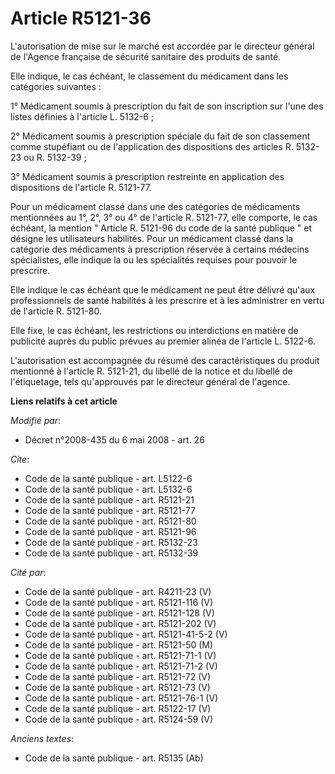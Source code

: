 # Article R5121-36

L'autorisation de mise sur le marché est accordée par le directeur général de l'Agence française de sécurité sanitaire des
produits de santé. 

Elle indique, le cas échéant, le classement du médicament dans les catégories suivantes : 

1° Médicament soumis à prescription du fait de son inscription sur l'une des listes définies à l'article L. 5132-6 ; 

2° Médicament soumis à prescription spéciale du fait de son classement comme stupéfiant ou de l'application des dispositions
des articles R. 5132-23 ou R. 5132-39 ; 

3° Médicament soumis à prescription restreinte en application des dispositions de l'article R. 5121-77. 

Pour un médicament classé dans une des catégories de médicaments mentionnées au 1°, 2°, 3° ou 4° de l'article R. 5121-77,
elle comporte, le cas échéant, la mention " Article R. 5121-96 du code de la santé publique " et désigne les utilisateurs
habilités. Pour un médicament classé dans la catégorie des médicaments à prescription réservée à certains médecins
spécialistes, elle indique la ou les spécialités requises pour pouvoir le prescrire. 

Elle indique le cas échéant que le médicament ne peut être délivré qu'aux professionnels de santé habilités à les prescrire
et à les administrer en vertu de l'article R. 5121-80. 

Elle fixe, le cas échéant, les restrictions ou interdictions en matière de publicité auprès du public prévues au premier
alinéa de l'article L. 5122-6. 

L'autorisation est accompagnée du résumé des caractéristiques du produit mentionné à l'article R. 5121-21, du libellé de la
notice et du libellé de l'étiquetage, tels qu'approuvés par le directeur général de l'agence.

**Liens relatifs à cet article**

_Modifié par_:

  - Décret n°2008-435 du 6 mai 2008 - art. 26

_Cite_:

  - Code de la santé publique - art. L5122-6
  - Code de la santé publique - art. L5132-6
  - Code de la santé publique - art. R5121-21
  - Code de la santé publique - art. R5121-77
  - Code de la santé publique - art. R5121-80
  - Code de la santé publique - art. R5121-96
  - Code de la santé publique - art. R5132-23
  - Code de la santé publique - art. R5132-39

_Cité par_:

  - Code de la santé publique - art. R4211-23 (V)
  - Code de la santé publique - art. R5121-116 (V)
  - Code de la santé publique - art. R5121-128 (V)
  - Code de la santé publique - art. R5121-202 (V)
  - Code de la santé publique - art. R5121-41-5-2 (V)
  - Code de la santé publique - art. R5121-50 (M)
  - Code de la santé publique - art. R5121-71-1 (V)
  - Code de la santé publique - art. R5121-71-2 (V)
  - Code de la santé publique - art. R5121-72 (V)
  - Code de la santé publique - art. R5121-73 (V)
  - Code de la santé publique - art. R5121-76-1 (V)
  - Code de la santé publique - art. R5122-17 (V)
  - Code de la santé publique - art. R5124-59 (V)

_Anciens textes_:

  - Code de la santé publique - art. R5135 (Ab)
